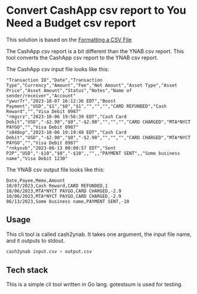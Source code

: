 # Convert CashApp csv report to You Need a Budget csv report

This solution is based on the [Formatting a CSV File](https://support.ynab.com/en_us/formatting-a-csv-file-an-overview-BJvczkuRq)

The CashApp csv report is a bit different than the YNAB csv report. This tool converts the CashApp csv report to the YNAB csv report.

The CashApp csv input file looks like this:

```csv
"Transaction ID","Date","Transaction Type","Currency","Amount","Fee","Net Amount","Asset Type","Asset Price","Asset Amount","Status","Notes","Name of sender/receiver","Account"
"ywur7r","2023-10-07 16:12:36 EDT","Boost Payment","USD","$1","$0","$1","","","","CARD REFUNDED","Cash Reward","","Visa Debit 0987"
"rmgsrz","2023-10-06 19:56:39 EDT","Cash Card Debit","USD","-$2.90","$0","-$2.90","","","","CARD CHARGED","MTA*NYCT PAYGO","","Visa Debit 0987"
"s048op","2023-10-06 19:19:48 EDT","Cash Card Debit","USD","-$2.90","$0","-$2.90","","","","CARD CHARGED","MTA*NYCT PAYGO","","Visa Debit 0987"
"rnkyxvb","2023-06-13 00:00:57 EDT","Sent P2P","USD","-$10","$0","-$10",,"",,"PAYMENT SENT",,"Some business name","Visa Debit 1230"

```

The YNAB csv output file looks like this:

```csv
Date,Payee,Memo,Amount
10/07/2023,Cash Reward,CARD REFUNDED,1
10/06/2023,MTA*NYCT PAYGO,CARD CHARGED,-2.9
10/06/2023,MTA*NYCT PAYGO,CARD CHARGED,-2.9
06/13/2023,Some business name,PAYMENT SENT,-10

```

## Usage

This cli tool is called cash2ynab. It takes one argument, the input file name, and it outputs to stdout.

```bash
cash2ynab input.csv > output.csv
```

## Tech stack

This is a simple cli tool written in Go lang.
gotestsum is used for testing.
